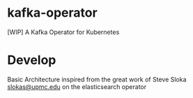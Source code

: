 # kafka-operator
[WIP] A Kafka Operator for Kubernetes 


# Develop
Basic Architecture inspired from the great work of Steve Sloka <slokas@upmc.edu> on the elasticsearch operator
